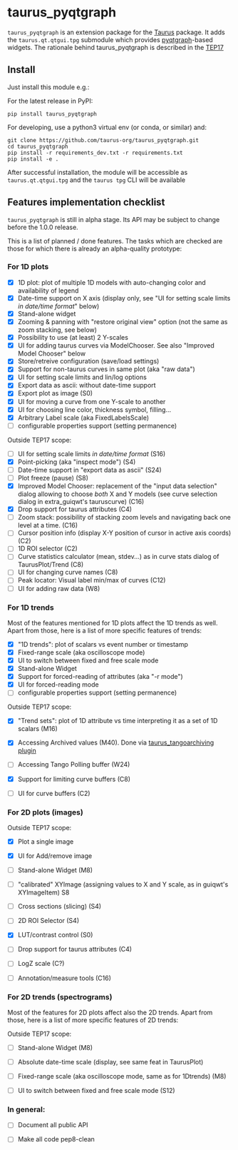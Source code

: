# taurus_pyqtgraph

`taurus_pyqtgraph` is an extension package for the [Taurus] package. It
adds the `taurus.qt.qtgui.tpg` submodule which provides [pyqtgraph]-based 
widgets.
The rationale behind taurus_pyqtgraph is described in the [TEP17]

## Install

Just install this module e.g.:

For the latest release in PyPI:

`pip install taurus_pyqtgraph`

For developing, use a python3 virtual env (or conda, or similar) and:

```
git clone https://github.com/taurus-org/taurus_pyqtgraph.git
cd taurus_pyqtgraph
pip install -r requirements_dev.txt -r requirements.txt
pip install -e .
```

After successful installation, the module will be accessible as `taurus.qt.qtgui.tpg` 
and the `taurus tpg` CLI will be available

## Features implementation checklist

`taurus_pyqtgraph` is still in alpha stage. Its API may be subject to 
change before the 1.0.0 release.

This is a list of planned / done features. The tasks which are checked are 
those for which there is already an alpha-quality prototype:

### For 1D plots

- [x] 1D plot: plot of multiple 1D models with auto-changing color and
    availability of legend 
- [x] Date-time support on X axis (display only, see "UI for
    setting scale limits *in date/time format*" below) 
- [x] Stand-alone widget
- [x] Zooming & panning with "restore original view" option (not the same
    as zoom stacking, see below)
- [x] Possibility to use (at least) 2 Y-scales
- [x] UI for adding taurus curves via ModelChooser. See also
    "Improved Model Chooser" below 
- [x] Store/retreive configuration (save/load settings)
- [x] Support for non-taurus curves in same plot (aka "raw data")
- [x] UI for setting scale limits and lin/log options 
- [x] Export data as ascii: without date-time support
- [x] Export plot as image (S0)
- [x] UI for moving a curve from one Y-scale to another
- [x] UI for choosing line color, thickness symbol, filling...
- [x] Arbitrary Label scale (aka FixedLabelsScale)
- [ ] configurable properties support (setting permanence)

Outside TEP17 scope:

- [ ] UI for setting scale limits *in date/time format* (S16)
- [x] Point-picking (aka "inspect mode") (S4)
- [ ] Date-time support in "export data as ascii" (S24)
- [ ] Plot freeze (pause) (S8)
- [x] Improved Model Chooser: replacement of the "input data selection"
  dialog allowing to choose *both* X and Y models (see curve selection
  dialog in extra_guiqwt's tauruscurve) (C16)
- [x] Drop support for taurus attributes (C4)
- [ ] Zoom stack: possibility of stacking zoom levels and navigating back 
  one level at a time. (C16)
- [ ] Cursor position info (display X-Y position of cursor in active axis
  coords) (C2)
- [ ] 1D ROI selector (C2)
- [ ] Curve statistics calculator (mean, stdev...) as in curve stats
  dialog of TaurusPlot/Trend (C8)
- [ ] UI for changing curve names (C8)
- [ ] Peak locator: Visual label min/max of curves (C12)
- [ ] UI for adding raw data (W8)
  
### For 1D trends

Most of the features mentioned for 1D plots affect the 1D trends as
well. Apart from those, here is a list of more specific features of
trends:

- [x] "1D trends": plot of scalars vs event number or timestamp
- [x] Fixed-range scale (aka oscilloscope mode)
- [x] UI to switch between fixed and free scale mode
- [x] Stand-alone Widget 
- [x] Support for forced-reading of attributes (aka "-r mode") 
- [x] UI for forced-reading mode
- [ ] configurable properties support (setting permanence)

Outside TEP17 scope:

- [x] "Trend sets": plot of 1D attribute vs time interpreting it as a set
  of 1D scalars (M16)
- [x] Accessing Archived values (M40). Done via [taurus_tangoarchiving plugin]
- [ ] Accessing Tango Polling buffer (W24)
- [x] Support for limiting curve buffers (C8)
- [ ] UI for curve buffers (C2)


### For 2D plots (images)


Outside TEP17 scope:
- [x] Plot a single image 
- [x] UI for Add/remove image
- [ ] Stand-alone Widget (M8)
- [ ] "calibrated" XYImage (assigning values to X and Y scale, as in
    guiqwt's XYImageItem) S8
- [ ] Cross sections (slicing) (S4)
- [ ] 2D ROI Selector (S4)
- [x] LUT/contrast control (S0)
- [ ] Drop support for taurus attributes (C4)
- [ ] LogZ scale (C?)
- [ ] Annotation/measure tools (C16)


### For 2D trends (spectrograms)

Most of the features for 2D plots affect also the 2D trends. Apart
from those, here is a list of more specific features of 2D trends:

Outside TEP17 scope:
- [ ] Stand-alone Widget (M8)
- [ ] Absolute date-time scale (display, see same feat in TaurusPlot)
- [ ] Fixed-range scale (aka oscilloscope mode, same as for 1Dtrends) (M8)
- [ ] UI to switch between fixed and free scale mode (S12)


### In general:
- [ ] Document all public API
- [ ] Make all code pep8-clean


[Taurus]: http://taurus-scada.org
[pyqtgraph]: http://pyqtgraph.org
[TEP17]: https://github.com/taurus-org/taurus/pull/452
[taurus_tangoarchiving plugin]: https://github.com/taurus-org/taurus_tangoarchiving
